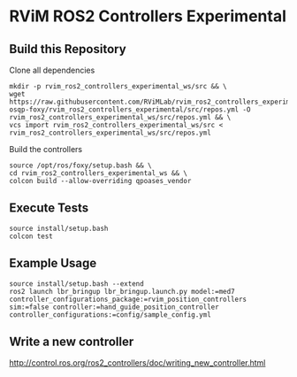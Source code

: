 # RViM ROS2 Controllers Experimental

## Build this Repository
Clone all dependencies
```shell
mkdir -p rvim_ros2_controllers_experimental_ws/src && \
wget https://raw.githubusercontent.com/RViMLab/rvim_ros2_controllers_experimental/dev-osqp-foxy/rvim_ros2_controllers_experimental/src/repos.yml -O rvim_ros2_controllers_experimental_ws/src/repos.yml && \
vcs import rvim_ros2_controllers_experimental_ws/src < rvim_ros2_controllers_experimental_ws/src/repos.yml
```
Build the controllers
```shell
source /opt/ros/foxy/setup.bash && \
cd rvim_ros2_controllers_experimental_ws && \
colcon build --allow-overriding qpoases_vendor
```

## Execute Tests
```shell
source install/setup.bash
colcon test
```

## Example Usage

```shell
source install/setup.bash --extend
ros2 launch lbr_bringup lbr_bringup.launch.py model:=med7 controller_configurations_package:=rvim_position_controllers sim:=false controller:=hand_guide_position_controller controller_configurations:=config/sample_config.yml
```

## Write a new controller
http://control.ros.org/ros2_controllers/doc/writing_new_controller.html
